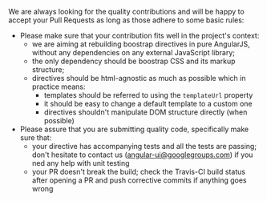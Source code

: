 We are always looking for the quality contributions and will be happy to accept your Pull Requests as long as those adhere to some basic rules:

* Please make sure that your contribution fits well in the project's context:
  * we are aiming at rebuilding boostrap directives in pure AngularJS, without any dependencies on any external JavaScript library;
  * the only dependency should be boostrap CSS and its markup structure;
  * directives should be html-agnostic as much as possible which in practice means:
    * templates should be referred to using the `templateUrl` property
    * it should be easy to change a default template to a custom one
    * directives shouldn't manipulate DOM structure directly (when possible)
* Please assure that you are submitting quality code, specifically make sure that:
  * your directive has accompanying tests and all the tests are passing; don't hesitate to contact us (angular-ui@googlegroups.com) if you ned any help with unit testing
  * your PR doesn't break the build; check the Travis-CI build status after opening a PR and push corrective commits if anything goes wrong
